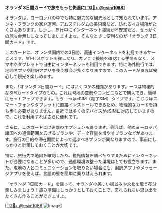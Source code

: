 **オランダ 3日間カードで旅をもっと快適に[[TG💪+ @esim1088](https://t.me/s/esim1088)]**

オランダは、ヨーロッパの中でも特に魅力的な観光地として知られています。アンネ・フランクの家や運河、アムステルダムの美術館など、訪れるべき場所がたくさんあります。しかし、旅行中にインターネット接続が不安定だと、せっかくの旅も台無しになってしまいますよね。そんなときに便利なのが「オランダ 3日間カード」です。

このカードは、オランダ国内での3日間、高速インターネットを利用できるサービスです。Wi-Fiスポットを探したり、カフェで接続を確認する手間もなく、スマホやタブレットで自由にインターネットを利用できます。特に海外旅行では、地図アプリや翻訳アプリを使う機会が多くなりますので、このカードがあれば安心して観光を楽しめます。

また、「オランダ 3日間カード」にはいくつかの種類があります。一つは物理的なSIMカードタイプのもの。これは現地の空港やコンビニなどで購入でき、簡単にセットアップできます。もう一つはeSIM（電子SIM）タイプです。こちらはスマートフォンやタブレットに直接インストールできるため、物理的なカードを持ち歩く必要がありません。最近では多くのデバイスがeSIMに対応していますので、これを利用すればさらに便利です。

さらに、このカードには追加のオプションもあります。例えば、他のヨーロッパ諸国への通信範囲を広げるプランや、データ容量を増やすプランなどがあります。旅行の目的や滞在期間によって選ぶべきプランが異なりますので、事前にしっかりと計画しておくことが大切です。

特に、旅行先で地図を確認したり、観光情報を調べたりするためにインターネットが必要になることが多いので、通信環境の整った環境はとても役立ちます。また、現地の人とコミュニケーションを取りたい場合にも、翻訳アプリやメッセージアプリを使えば、言語の壁を簡単に乗り越えられます。

「オランダ 3日間カード」を使って、オランダの美しい街並みや文化を思う存分楽しみましょう！旅の準備はしっかりとしておくことで、忘れられない思い出をたくさん作ることができますよ。

[[TG💪+ @esim1088](https://t.me/s/esim1088) ![Image](https://i.postimg.cc/Y0z9fWf4/image.png)]